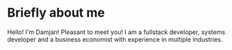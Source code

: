 # Briefly about me
Hello! I'm Damjan! Pleasant to meet you! I am a fullstack developer, systems developer and a business economist with experience in multiple industries.
